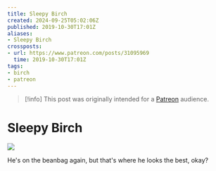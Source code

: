 ```yaml
---
title: Sleepy Birch
created: 2024-09-25T05:02:06Z
published: 2019-10-30T17:01Z
aliases:
- Sleepy Birch
crossposts:
- url: https://www.patreon.com/posts/31095969
  time: 2019-10-30T17:01Z
tags:
- birch
- patreon
---
```


> [!info]
> This post was originally intended for a [Patreon](../tags/patreon.md) audience.

# Sleepy Birch

![](201910301701-birch.jpg)

He's on the beanbag again, but that's where he looks the best, okay?
